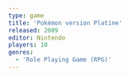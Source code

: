 ```yaml
---
type: game
title: 'Pokémon version Platine'
released: 2009
editor: Nintendo
players: 10
genres:
  - 'Role Playing Game (RPG)'
---
```

